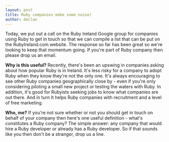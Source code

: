 ```yaml
---
layout: post
title: Ruby companies make some noise!
author: declan
---
```


Today, we put out a call on the Ruby Ireland Google group for companies using Ruby to get in touch so that we can compile a list that can be put on the RubyIreland.com website. The response so far has been great so we're looking to keep that momentum going. If you're part of Ruby company then please drop us an email. 

**Why is this useful?**
Recently, there's been an upswing in companies asking about how popular Ruby is in Ireland. It's less risky for a company to adopt Ruby when they know they're not the only one. It's always encouraging to see other Ruby companies geographically close by - even if you're only considering piloting a small new project or testing the waters with Ruby. In addition, it's good for Rubyists seeking jobs to know what companies are out there. And in turn It helps Ruby companies with recruitment and a level of free marketing.

**Who, me?**
If you're not sure whether or not you should get in touch on behalf of your company then here's one useful definition - what's constitutes a Ruby company? The simple answer: any company that would hire a Ruby developer or already has a Ruby developer. So if that sounds like you then don't be a stranger, drop us a line.

